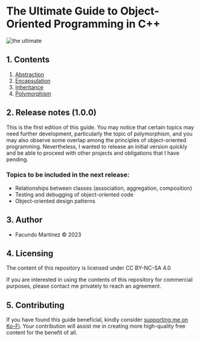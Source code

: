 # The Ultimate Guide to Object-Oriented Programming in C++

![the ultimate](https://github.com/fx-biocoder/oop-in-cpp/assets/90737264/24ecc3d3-f50d-411c-a182-d27cdf1794f2)


## 1. Contents

1. [Abstraction](https://github.com/fx-biocoder/oop-in-cpp/blob/main/01%20-%20Abstraction/README.md)
2. [Encapsulation](https://github.com/fx-biocoder/oop-in-cpp/tree/main/02%20-%20Encapsulation)
3. [Inheritance](https://github.com/fx-biocoder/oop-in-cpp/tree/main/03%20-%20Inheritance)
4. [Polymorphism](https://github.com/fx-biocoder/oop-in-cpp/tree/main/04%20-%20Polymorphism)

## 2. Release notes (1.0.0)

This is the first edition of this guide. You may notice that certain topics may need further development, particularly the topic of polymorphism, and you may also observe some overlap among the principles of object-oriented programming. Nevertheless, I wanted to release an initial version quickly and be able to proceed with other projects and obligations that I have pending.

### Topics to be included in the next release:

- Relationships between classes (association, aggregation, composition)
- Testing and debugging of object-oriented code
- Object-oriented design patterns

## 3. Author

- Facundo Martínez © 2023

## 4. Licensing

The content of this repository is licensed under CC BY-NC-SA 4.0

If you are interested in using the contents of this repository for commercial purposes, please contact me privately to reach an agreement.

## 5. Contributing

If you have found this guide beneficial, kindly consider [supporting me on Ko-Fi](https://ko-fi.com/biocoder). Your contribution will assist me in creating more high-quality free content for the benefit of all. 
